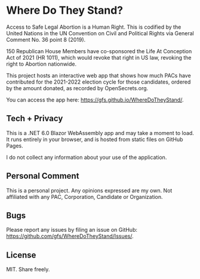 # Where Do They Stand?

Access to Safe Legal Abortion is a Human Right. This is codified by the United Nations in the UN Convention on Civil and Political Rights via General Comment No. 36 point 8 (2019).

150 Republican House Members have co-sponsored the Life At Conception Act of 2021 (HR 1011), which would revoke that right in US law, revoking the right to Abortion nationwide.

This project hosts an interactive web app that shows how much PACs have contributed for the 2021-2022 election cycle for those candidates, ordered by the amount donated, as recorded by OpenSecrets.org.

You can access the app here: https://gfs.github.io/WhereDoTheyStand/. 

## Tech + Privacy
This is a .NET 6.0 Blazor WebAssembly app and may take a moment to load. It runs entirely in your browser, and is hosted from static files on GitHub Pages. 

I do not collect any information about your use of the application.

## Personal Comment
This is a personal project. Any opinions expressed are my own. Not affiliated with any PAC, Corporation, Candidate or Organization. 

## Bugs
Please report any issues by filing an issue on GitHub: https://github.com/gfs/WhereDoTheyStand/Issues/.

## License
MIT. Share freely.

